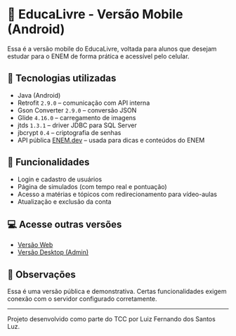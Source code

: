# 📲 EducaLivre - Versão Mobile (Android)

Essa é a versão mobile do EducaLivre, voltada para alunos que desejam estudar para o ENEM de forma prática e acessível pelo celular.

## 🧰 Tecnologias utilizadas

- Java (Android)
- Retrofit `2.9.0` – comunicação com API interna  
- Gson Converter `2.9.0` – conversão JSON  
- Glide `4.16.0` – carregamento de imagens
- jtds `1.3.1` – driver JDBC para SQL Server  
- jbcrypt `0.4` – criptografia de senhas  
- API pública [ENEM.dev](https://enem.dev/) – usada para dicas e conteúdos do ENEM 

## 📲 Funcionalidades

- Login e cadastro de usuários
- Página de simulados (com tempo real e pontuação)
- Acesso a matérias e tópicos com redirecionamento para vídeo-aulas
- Atualização e exclusão da conta

## 💻 Acesse outras versões

- [Versão Web](https://github.com/beceluiz/EducaLivre-WEB)
- [Versão Desktop (Admin)](https://github.com/beceluiz/EducaLivre-Desktop)

## 📌 Observações

Essa é uma versão pública e demonstrativa. Certas funcionalidades exigem conexão com o servidor configurado corretamente.

---

Projeto desenvolvido como parte do TCC por Luiz Fernando dos Santos Luz.
